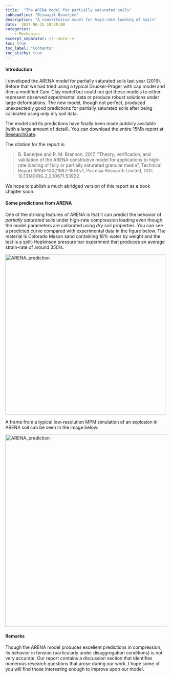 ```yaml
---
title:  "The ARENA model for partially saturated soils"
subheadline: "Biswajit Banerjee"
description: "A constitutive model for high-rate loading of soils"
date:  2017-06-15 10:30:00
categories:
    - Mechanics
excerpt_separator: <!--more-->
toc: true
toc_label: "Contents"
toc_sticky: true
---
```



#### Introduction ####
I developed the ARENA model for partially saturated soils last year (2016).  Before that
we had tried using a typical Drucker-Prager with cap model and then a modified Cam-Clay
model but could not get these models to either represent observed experimental data or
produce robust solutions under large deformations.  The new model, though not perfect,
produced unexpectedly good predictions for partially saturated soils after being
calibrated using only dry soil data.
<!--more-->

The model and its predictions have finally been made publicly available (with a large
amount of detail).  You can download the entire 15Mb report at [ResearchGate](https://www.researchgate.net/publication/317578167_Theory_verification_and_validation_of_the_ARENA_constitutive_model_for_applications_to_high-rate_loading_of_fully_or_partially_saturated_granular_media).

The citation for the report is:

> B. Banerjee and R. M. Brannon, 2017, "Theory, verification, and validation of the ARENA constitutive model for applications to high-rate loading of fully or partially saturated granular media", Technical Report #PAR-10021867-1516.v1, Parresia Research Limited, DOI: 10.13140/RG.2.2.10671.53922.

We hope to publish a much abridged version of this report as a book chapter soon.

#### Some predictions from ARENA ####
One of the striking features of ARENA is that it can predict the behavior of *partially saturated*
soils under high-rate compression loading even though the model parameters are calibrated using *dry* soil properties.  You can see a predicted curve compared with experimental data in the figure below.  The material is Colorado Mason sand containing 18% water by weight and the test is a split-Hopkinson pressure bar experiment that produces an average strain-rate of around 350/s.

<img style="width:500px" alt="ARENA_prediction" src="{{site.baseurl}}/assets/blogimg/MasonSandUniaxialStrainSHPB-081612-003_Sig_t.png"/>

A frame from a typical low-resolution MPM simulation of an explosion in ARENA soil can be seen
in the image below.

<img style="width:600px" alt="ARENA_prediction" src="{{site.baseurl}}/assets/blogimg/Centrifuge_VHull_BoulderClay_20g_13ww_midPBC_00120.png"/>


#### Remarks ####
Though the ARENA model produces excellent predictions in compression, its behavior in tension (particularly under disaggregation conditions) is not very accurate.  Our report contains a discussion section that identifies numerous research questions that arose during our work.  I hope some of you will find those interesting enough to improve upon our model.

